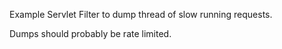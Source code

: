Example Servlet Filter to dump thread of slow running requests.

Dumps should probably be rate limited. 